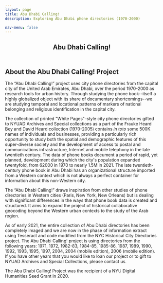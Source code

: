 ```yaml
---
layout: page
title: Abu Dhabi Calling!
description: Exploring Abu Dhabi phone directories (1970-2000) 

nav-menu: false
---
```



<!-- One -->
<section id="one">
  <div class="inner">
    <header class="major">
      <h1>Abu Dhabi Calling!</h1>
    </header>

<!-- Content -->
<h2 id="content">About the Abu Dhabi Calling! Project</h2>

<p>The “Abu Dhabi Calling!” project uses city phone directories from the capital city of the United Arab Emirates, Abu Dhabi, over the period 1970-2000 as research tools for urban history.  Through studying the phone book--itself a highly globalized object with its share of documentary shortcomings--we are studying temporal and locational patterns of markers of national belonging and religious identification in the capital city. 
  
The collection of printed "White Pages"-style city phone directories gifted to NYUAD Archives and Special collections as a part of the Frauke Heard Bey and David Heard collection (1970-2005) contains _in toto_ some 500K names of individuals and businesses, providing a particularly rich opportunity to study both the spatial and demographic features of this super-diverse society and the development of access to postal and communications infrastructure, Internet and mobile telephony in the late twentieth century. The data of phone books document a period of rapid, yet planned, development during which the city's population expanded twentyfold, from 62000 in 1970 to nearly 1.5M in 2021. The late twentieth-century phone book in Abu Dhabi has an organizational structure imported from a Western context which is not always a perfect container for information about this non-Western city. 

The “Abu Dhabi Calling!” draws inspiration from other studies of phone directories in Western cities (Paris, New York, New Orleans) but is dealing with significant differences in the ways that phone book data is created and structured. It aims to expand the project of historical collaborative geocoding beyond the Western urban contexts to the study of the Arab region.
    
As of early 2021, the entire collection of Abu Dhabi directories has been completely imaged and we are now in the phase of information extract using Tesseract and code modified from the NYC Historical City Directories project. The Abu Dhabi Calling! project is using directories from the following years: 1971, 1972, 1982-83, 1984-85, 1985-86, 1987, 1989, 1990, 1992, 1993, 1995, 1997, 2004, 2004 (mobile edition), 2006 (mobile edition). If you have other years that you would like to loan our project or to gift to NYUAD Archives and Special Collections, please contact us. 
  
The Abu Dhabi Calling! Project was the recipient of a NYU Digital Humanities Seed Grant in 2020.</p>
